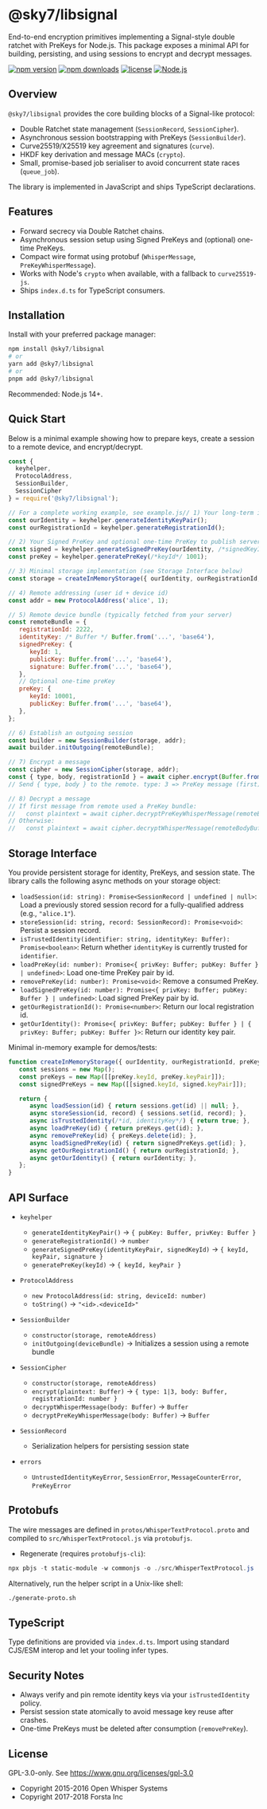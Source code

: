 @sky7/libsignal
===============

End-to-end encryption primitives implementing a Signal-style double ratchet with PreKeys for Node.js. This package exposes a minimal API for building, persisting, and using sessions to encrypt and decrypt messages.

[![npm version](https://badge.fury.io/js/@sky7%2Flibsignal.svg)](https://www.npmjs.com/package/@sky7/libsignal)
[![npm downloads](https://img.shields.io/npm/dm/@sky7/libsignal.svg)](https://www.npmjs.com/package/@sky7/libsignal)
[![license](https://img.shields.io/badge/license-GPL--3.0-blue.svg)](https://www.gnu.org/licenses/gpl-3.0)
[![Node.js](https://img.shields.io/node/v/@sky7/libsignal.svg)](https://nodejs.org)


Overview
--------
`@sky7/libsignal` provides the core building blocks of a Signal-like protocol:

- Double Ratchet state management (`SessionRecord`, `SessionCipher`).
- Asynchronous session bootstrapping with PreKeys (`SessionBuilder`).
- Curve25519/X25519 key agreement and signatures (`curve`).
- HKDF key derivation and message MACs (`crypto`).
- Small, promise-based job serialiser to avoid concurrent state races (`queue_job`).

The library is implemented in JavaScript and ships TypeScript declarations.


Features
--------
- Forward secrecy via Double Ratchet chains.
- Asynchronous session setup using Signed PreKeys and (optional) one-time PreKeys.
- Compact wire format using protobuf (`WhisperMessage`, `PreKeyWhisperMessage`).
- Works with Node's `crypto` when available, with a fallback to `curve25519-js`.
- Ships `index.d.ts` for TypeScript consumers.


Installation
------------
Install with your preferred package manager:

```powershell
npm install @sky7/libsignal
# or
yarn add @sky7/libsignal
# or
pnpm add @sky7/libsignal
```

Recommended: Node.js 14+.


Quick Start
-----------
Below is a minimal example showing how to prepare keys, create a session to a remote device, and encrypt/decrypt.

```js
const {
  keyhelper,
  ProtocolAddress,
  SessionBuilder,
  SessionCipher
} = require('@sky7/libsignal');

// For a complete working example, see example.js// 1) Your long-term identity + registration id
const ourIdentity = keyhelper.generateIdentityKeyPair();
const ourRegistrationId = keyhelper.generateRegistrationId();

// 2) Your Signed PreKey and optional one-time PreKey to publish server-side
const signed = keyhelper.generateSignedPreKey(ourIdentity, /*signedKeyId*/ 1);
const preKey = keyhelper.generatePreKey(/*keyId*/ 1001);

// 3) Minimal storage implementation (see Storage Interface below)
const storage = createInMemoryStorage({ ourIdentity, ourRegistrationId, preKey, signed });

// 4) Remote addressing (user id + device id)
const addr = new ProtocolAddress('alice', 1);

// 5) Remote device bundle (typically fetched from your server)
const remoteBundle = {
   registrationId: 2222,
   identityKey: /* Buffer */ Buffer.from('...', 'base64'),
   signedPreKey: {
      keyId: 1,
      publicKey: Buffer.from('...', 'base64'),
      signature: Buffer.from('...', 'base64'),
   },
   // Optional one-time preKey
   preKey: {
      keyId: 10001,
      publicKey: Buffer.from('...', 'base64'),
   },
};

// 6) Establish an outgoing session
const builder = new SessionBuilder(storage, addr);
await builder.initOutgoing(remoteBundle);

// 7) Encrypt a message
const cipher = new SessionCipher(storage, addr);
const { type, body, registrationId } = await cipher.encrypt(Buffer.from('hello'));
// Send { type, body } to the remote. type: 3 => PreKey message (first), 1 => normal.

// 8) Decrypt a message
// If first message from remote used a PreKey bundle:
//   const plaintext = await cipher.decryptPreKeyWhisperMessage(remoteBodyBuffer)
// Otherwise:
//   const plaintext = await cipher.decryptWhisperMessage(remoteBodyBuffer)
```


Storage Interface
-----------------
You provide persistent storage for identity, PreKeys, and session state. The library calls the following async methods on your storage object:

- `loadSession(id: string): Promise<SessionRecord | undefined | null>`: Load a previously stored session record for a fully-qualified address (e.g., `"alice.1"`).
- `storeSession(id: string, record: SessionRecord): Promise<void>`: Persist a session record.
- `isTrustedIdentity(identifier: string, identityKey: Buffer): Promise<boolean>`: Return whether `identityKey` is currently trusted for `identifier`.
- `loadPreKey(id: number): Promise<{ privKey: Buffer; pubKey: Buffer } | undefined>`: Load one-time PreKey pair by id.
- `removePreKey(id: number): Promise<void>`: Remove a consumed PreKey.
- `loadSignedPreKey(id: number): Promise<{ privKey: Buffer; pubKey: Buffer } | undefined>`: Load signed PreKey pair by id.
- `getOurRegistrationId(): Promise<number>`: Return our local registration id.
- `getOurIdentity(): Promise<{ privKey: Buffer; pubKey: Buffer } | { privKey: Buffer; pubKey: Buffer }>`: Return our identity key pair.

Minimal in-memory example for demos/tests:

```js
function createInMemoryStorage({ ourIdentity, ourRegistrationId, preKey, signed }) {
   const sessions = new Map();
   const preKeys = new Map([[preKey.keyId, preKey.keyPair]]);
   const signedPreKeys = new Map([[signed.keyId, signed.keyPair]]);

   return {
      async loadSession(id) { return sessions.get(id) || null; },
      async storeSession(id, record) { sessions.set(id, record); },
      async isTrustedIdentity(/*id, identityKey*/) { return true; },
      async loadPreKey(id) { return preKeys.get(id); },
      async removePreKey(id) { preKeys.delete(id); },
      async loadSignedPreKey(id) { return signedPreKeys.get(id); },
      async getOurRegistrationId() { return ourRegistrationId; },
      async getOurIdentity() { return ourIdentity; },
   };
}
```


API Surface
-----------
- `keyhelper`
   - `generateIdentityKeyPair()` → `{ pubKey: Buffer, privKey: Buffer }`
   - `generateRegistrationId()` → `number`
   - `generateSignedPreKey(identityKeyPair, signedKeyId)` → `{ keyId, keyPair, signature }`
   - `generatePreKey(keyId)` → `{ keyId, keyPair }`

- `ProtocolAddress`
   - `new ProtocolAddress(id: string, deviceId: number)`
   - `toString()` → `"<id>.<deviceId>"`

- `SessionBuilder`
   - `constructor(storage, remoteAddress)`
   - `initOutgoing(deviceBundle)` → Initializes a session using a remote bundle

- `SessionCipher`
   - `constructor(storage, remoteAddress)`
   - `encrypt(plaintext: Buffer)` → `{ type: 1|3, body: Buffer, registrationId: number }`
   - `decryptWhisperMessage(body: Buffer)` → `Buffer`
   - `decryptPreKeyWhisperMessage(body: Buffer)` → `Buffer`

- `SessionRecord`
   - Serialization helpers for persisting session state

- `errors`
   - `UntrustedIdentityKeyError`, `SessionError`, `MessageCounterError`, `PreKeyError`


Protobufs
---------
The wire messages are defined in `protos/WhisperTextProtocol.proto` and compiled to `src/WhisperTextProtocol.js` via `protobufjs`.

- Regenerate (requires `protobufjs-cli`):

```powershell
npx pbjs -t static-module -w commonjs -o ./src/WhisperTextProtocol.js ./protos/WhisperTextProtocol.proto
```

Alternatively, run the helper script in a Unix-like shell:

```bash
./generate-proto.sh
```


TypeScript
----------
Type definitions are provided via `index.d.ts`. Import using standard CJS/ESM interop and let your tooling infer types.


Security Notes
--------------
- Always verify and pin remote identity keys via your `isTrustedIdentity` policy.
- Persist session state atomically to avoid message key reuse after crashes.
- One-time PreKeys must be deleted after consumption (`removePreKey`).


License
-------
GPL-3.0-only. See https://www.gnu.org/licenses/gpl-3.0

* Copyright 2015-2016 Open Whisper Systems
* Copyright 2017-2018 Forsta Inc


